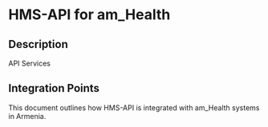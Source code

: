 # HMS-API for am_Health

## Description

API Services

## Integration Points

This document outlines how HMS-API is integrated with am_Health systems in Armenia.
